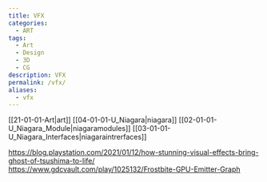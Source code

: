 ```yaml
---
title: VFX
categories:
  - ART
tags:
  - Art
  - Design
  - 3D
  - CG
description: VFX
permalink: /vfx/
aliases:
  - vfx
---
```

[[21-01-01-Art|art]]
[[04-01-01-U_Niagara|niagara]]
[[02-01-01-U_Niagara_Module|niagaramodules]]
[[03-01-01-U_Niagara_Interfaces|niagaraintrerfaces]]


https://blog.playstation.com/2021/01/12/how-stunning-visual-effects-bring-ghost-of-tsushima-to-life/
https://www.gdcvault.com/play/1025132/Frostbite-GPU-Emitter-Graph
